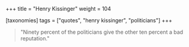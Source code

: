 +++
title = "Henry Kissinger"
weight = 104

[taxonomies]
tags = ["quotes", "henry kissinger", "politicians"]
+++

> "Ninety percent of the politicians give the other ten percent a bad
> reputation."
